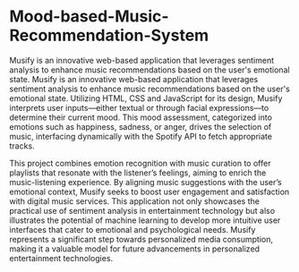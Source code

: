 # Mood-based-Music-Recommendation-System
Musify is an innovative web-based application that leverages sentiment analysis to enhance music recommendations based on the user's emotional state. 
Musify is an innovative web-based application that leverages sentiment analysis to enhance music recommendations based on the user's emotional state. Utilizing HTML, CSS and JavaScript for its design, Musify interprets user inputs—either textual or through facial expressions—to determine their current mood. This mood assessment, categorized into emotions such as happiness, sadness, or anger, drives the selection of music, interfacing dynamically with the Spotify API to fetch appropriate tracks.

This project combines emotion recognition with music curation to offer playlists that resonate with the listener’s feelings, aiming to enrich the music-listening experience. By aligning music suggestions with the user’s emotional context, Musify seeks to boost user engagement and satisfaction with digital music services. This application not only showcases the practical use of sentiment analysis in entertainment technology but also illustrates the potential of machine learning to develop more intuitive user interfaces that cater to emotional and psychological needs. Musify represents a significant step towards personalized media consumption, making it a valuable model for future advancements in personalized entertainment technologies.
